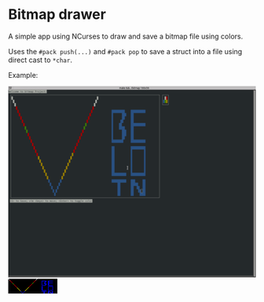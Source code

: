# Bitmap drawer

A simple app using NCurses to draw and save a bitmap file using colors.

Uses the `#pack push(...)` and `#pack pop` to save a struct into a
file using direct cast to `*char`.

Example:

<div style="place-items: center;">

<img style="max-width: 100%; max-height: 100%;" src="draw_example.png" alt="Created bitmap">
<img style="max-width: 100%; max-height: 100%;" src="draw_example.bmp" alt="Saved Bitmap">
</div>

